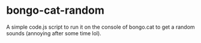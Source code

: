 # bongo-cat-random

A simple code.js script to run it on the console of bongo.cat to get a random sounds (annoying after some time lol).
